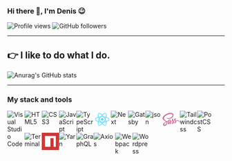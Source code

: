 ### Hi there 👋, I'm Denis :wink:
![Profile views](https://gpvc.arturio.dev/josserden)
![GitHub followers](https://img.shields.io/github/followers/josserden)

---
 👉 I like to do what I do.
---

![Anurag's GitHub stats](https://github-readme-stats.vercel.app/api?username=josserden&show_icons=true&theme=dracula)

---

### My stack and tools

<img align="left"  alt="Visual Studio Code" width="40px" src="https://cdn.svgporn.com/logos/visual-studio-code.svg" />

<img align="left" alt="HTML5" width="40px" src="https://cdn.svgporn.com/logos/html-5.svg" />

<img align="left" alt="CSS3" width="40px" src="https://cdn.svgporn.com/logos/css-3.svg" />

<img align="left" alt="JavaScript" width="40px" src="https://raw.githubusercontent.com/jmnote/z-icons/master/svg/javascript.svg" />

<img align="left" alt="TypeScript" width="40px" src="https://cdn.svgporn.com/logos/typescript-icon.svg" />

<img align="left" alt="React" width="40px" src="https://raw.githubusercontent.com/github/explore/80688e429a7d4ef2fca1e82350fe8e3517d3494d/topics/react/react.png" />

<img align="left" alt="Next" width="40px" src="https://cdn.svgporn.com/logos/nextjs-icon.svg" />

<img align="left" alt="Gatsby" width="40px" src="https://cdn.svgporn.com/logos/gatsby.svg" />

<img align="left" alt="json" width="40px" src="https://cdn.svgporn.com/logos/json.svg" />

<img align="left" alt="Sass" width="40px" src="https://raw.githubusercontent.com/github/explore/80688e429a7d4ef2fca1e82350fe8e3517d3494d/topics/sass/sass.png" />

<img align="left"  alt="Tailwindcss" width="40px" src="https://cdn.svgporn.com/logos/tailwindcss-icon.svg" />

<img align="left"  alt="PostCSS" width="40px" src="https://cdn.svgporn.com/logos/postcss.svg" />

<img align="left" alt="Terminal" width="40px" src="https://cdn.svgporn.com/logos/terminal.svg" />

<img align="left" alt="Npm" width="40px" src="https://raw.githubusercontent.com/github/explore/80688e429a7d4ef2fca1e82350fe8e3517d3494d/topics/npm/npm.png" />

<img align="left" alt="Yarn" width="40px" src="https://cdn.svgporn.com/logos/yarn.svg" />

<img align="left" alt="GraphQL" width="40px" src="https://cdn.svgporn.com/logos/graphql.svg" />

<img align="left" alt="Axios" width="50px" src="https://cdn.svgporn.com/logos/axios.svg" />

<img align="left" alt="Webpack" width="40px" src="https://cdn.svgporn.com/logos/webpack.svg" />

<img align="left" alt="Wordpress" width="40px" src="https://cdn.svgporn.com/logos/wordpress-icon-alt.svg" />


